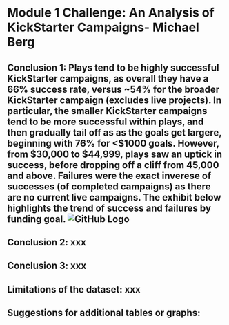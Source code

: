 
# Module 1 Challenge: An Analysis of KickStarter Campaigns- Michael Berg
Conclusion 1: Plays tend to be highly successful KickStarter campaigns, as overall they have a 66% success rate, versus ~54% for the broader KickStarter campaign (excludes live projects). In particular, the smaller KickStarter campaigns tend to be more successful within plays, and then gradually tail off as as the goals get largere, beginning with 76% for <$1000 goals. However, from $30,000 to $44,999, plays saw an uptick in success, before dropping off a cliff from 45,000 and above. Failures were the exact inverese of successes (of completed campaigns) as there are no current live campaigns. The exhibit below highlights the trend of success and failures by funding goal. ![GitHub Logo](/images/logo.png)
---
Conclusion 2: xxx 
---
Conclusion 3: xxx 
---
Limitations of the dataset: xxx 
---
Suggestions for additional tables or graphs: 
---
